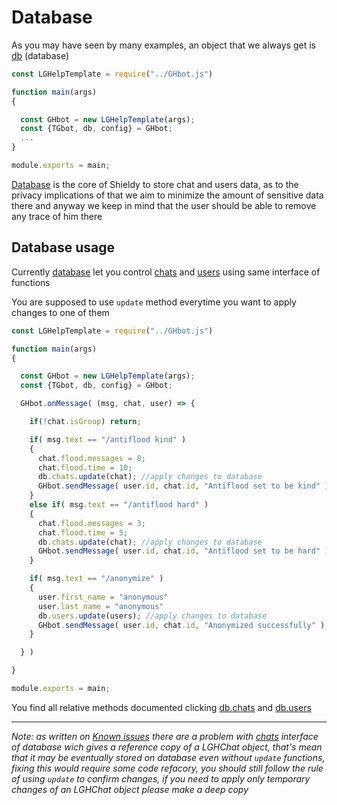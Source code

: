 # Database

As you may have seen by many examples, an object that we always get is [db](GHBot.md/#LGHDatabase) (database)

```javascript
const LGHelpTemplate = require("../GHbot.js")

function main(args)
{

  const GHbot = new LGHelpTemplate(args);
  const {TGbot, db, config} = GHbot;
  ...
}

module.exports = main;
```

[Database](GHBot.md/#LGHDatabase) is the core of Shieldy to store chat and users data, as to the privacy implications of that we aim to minimize the amount of sensitive data there and anyway we keep in mind that the user should be able to remove any trace of him there

## Database usage

Currently [database](GHBot.md/#LGHDatabase) let you control [chats](GHBot.md/#chatsDatabase) and [users](GHBot.md/#usersDatabase) using same interface of functions

You are supposed to use `update` method everytime you want to apply changes to one of them

```javascript
const LGHelpTemplate = require("../GHbot.js")

function main(args)
{

  const GHbot = new LGHelpTemplate(args);
  const {TGbot, db, config} = GHbot;

  GHbot.onMessage( (msg, chat, user) => {

    if(!chat.isGroup) return;

    if( msg.text == "/antiflood kind" )
    {
      chat.flood.messages = 8;
      chat.flood.time = 10;
      db.chats.update(chat); //apply changes to database
      GHbot.sendMessage( user.id, chat.id, "Antiflood set to be kind" );
    }
    else if( msg.text == "/antiflood hard" )
    {
      chat.flood.messages = 3;
      chat.flood.time = 5;
      db.chats.update(chat); //apply changes to database
      GHbot.sendMessage( user.id, chat.id, "Antiflood set to be hard" );
    }

    if( msg.text == "/anonymize" )
    {
      user.first_name = "anonymous"
      user.last_name = "anonymous"
      db.users.update(users); //apply changes to database
      GHbot.sendMessage( user.id, chat.id, "Anonymized successfully" );
    }

  } )

}

module.exports = main;
```
You find all relative methods documented clicking [db.chats](GHBot.md/#chatsDatabase) and [db.users](GHBot.md/#usersDatabase)

---


*Note: as written on [Known issues](known-issues.md) there are a problem with [chats](GHBot.md/#chatsDatabase) interface of database wich gives a reference copy of a LGHChat object, that's mean that it may be eventually stored on database even without `update` functions, fixing this would require some code refacory, you should still follow the rule of using `update` to confirm changes, if you need to apply only temporary changes of an LGHChat object please make a deep copy*